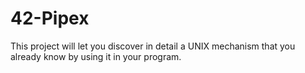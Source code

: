 # 42-Pipex
This project will let you discover in detail a UNIX mechanism that you already know by using it in your program.
